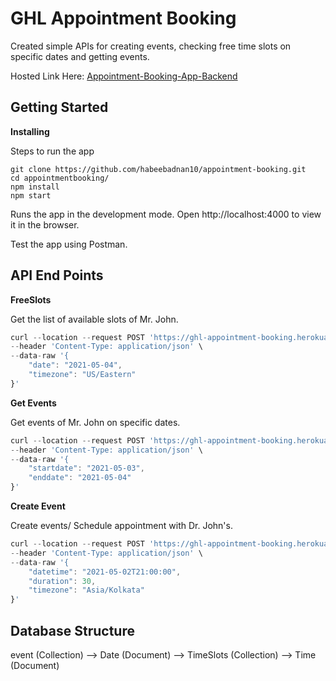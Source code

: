 # GHL Appointment Booking
Created simple APIs for creating events, checking free time slots on specific dates and getting events.

Hosted Link Here: [Appointment-Booking-App-Backend](https://ghl-appointment-booking.herokuapp.com)

## Getting Started

**Installing**

Steps to run the app

```
git clone https://github.com/habeebadnan10/appointment-booking.git
cd appointmentbooking/
npm install
npm start
```

Runs the app in the development mode.
Open http://localhost:4000 to view it in the browser.

Test the app using Postman.

## API End Points

**FreeSlots**

Get the list of available slots of Mr. John.

```javascript
curl --location --request POST 'https://ghl-appointment-booking.herokuapp.com/api/freeSlots' \
--header 'Content-Type: application/json' \
--data-raw '{
    "date": "2021-05-04",
    "timezone": "US/Eastern"
}'
```

**Get Events**

Get events of Mr. John on specific dates.

```javascript
curl --location --request POST 'https://ghl-appointment-booking.herokuapp.com/api/getEvents' \
--header 'Content-Type: application/json' \
--data-raw '{
    "startdate": "2021-05-03",
    "enddate": "2021-05-04"
}'
```

**Create Event**

Create events/ Schedule appointment with Dr. John's. 

```javascript
curl --location --request POST 'https://ghl-appointment-booking.herokuapp.com/api/createEvent' \
--header 'Content-Type: application/json' \
--data-raw '{
    "datetime": "2021-05-02T21:00:00",
    "duration": 30,
    "timezone": "Asia/Kolkata"
}'
```
## Database Structure

event (Collection) --> Date (Document) --> TimeSlots (Collection) --> Time (Document)


